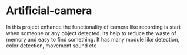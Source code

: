 # Artificial-camera
In this project enhance the functionality of camera like recording is start when someone or any object detected. Its help to reduce the waste of memory and easy to find something.
It has many module like detection, color detection, movement sound etc
